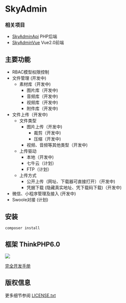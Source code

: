 SkyAdmin
===============

### 相关项目
* [SkyAdminApi](https://github.com/Sky9th/sky-admin-api) PHP后端
* [SkyAdminVue](https://github.com/Sky9th/sky-admin-vue) Vue2.0前端

## 主要功能

* RBAC模型权限控制
* 文件管理 (开发中)
    - 素材库（开发中)
        + 图片库（开发中)
        + 音频库（开发中)
        + 视频库（开发中)
        + 附件库（开发中)
* 文件上传（开发中)
    - 文件类型
        - 图片上传（开发中)
            + 裁剪（开发中)
            + 压缩（开发中)
        - 视频、音频等其他类型（开发中)
    - 上传驱动
        - 本地（开发中)
        - 七牛云（计划）
        - FTP（计划）
    - 上传方式
        - 公开上传（网址、下载器可直接打开）（开发中)
        - 凭据下载 (隐藏真实地址、凭下载码下载)（开发中)
* 微信、小程序管理及接入 (开发中)
* Swoole对接 (计划)

## 安装

~~~
composer install
~~~

## 框架 ThinkPHP6.0 

<a><img src="https://box.kancloud.cn/2015-12-12_566b6a10506a4.png"></a>

[完全开发手册](https://www.kancloud.cn/manual/thinkphp6_0/content)

## 版权信息

更多细节参阅 [LICENSE.txt](LICENSE.txt)

